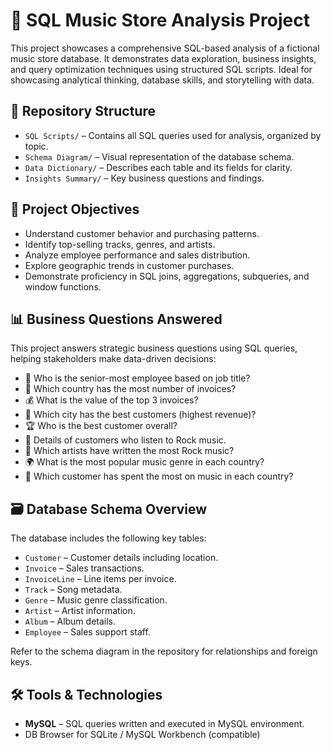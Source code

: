 # 🎵 SQL Music Store Analysis Project

This project showcases a comprehensive SQL-based analysis of a fictional music store database. It demonstrates data exploration, business insights, and query optimization techniques using structured SQL scripts. Ideal for showcasing analytical thinking, database skills, and storytelling with data.

## 📁 Repository Structure

- `SQL Scripts/` – Contains all SQL queries used for analysis, organized by topic.
- `Schema Diagram/` – Visual representation of the database schema.
- `Data Dictionary/` – Describes each table and its fields for clarity.
- `Insights Summary/` – Key business questions and findings.

## 🧠 Project Objectives

- Understand customer behavior and purchasing patterns.
- Identify top-selling tracks, genres, and artists.
- Analyze employee performance and sales distribution.
- Explore geographic trends in customer purchases.
- Demonstrate proficiency in SQL joins, aggregations, subqueries, and window functions.

## 📊 Business Questions Answered

This project answers strategic business questions using SQL queries, helping stakeholders make data-driven decisions:

- 👔 Who is the senior-most employee based on job title?
- 🧾 Which country has the most number of invoices?
- 💰 What is the value of the top 3 invoices?
- 🎉 Which city has the best customers (highest revenue)?
- 🏆 Who is the best customer overall?
- 🎸 Details of customers who listen to Rock music.
- 🎤 Which artists have written the most Rock music?
- 🌍 What is the most popular music genre in each country?
- 🎁 Which customer has spent the most on music in each country?

## 🗃️ Database Schema Overview

The database includes the following key tables:

- `Customer` – Customer details including location.
- `Invoice` – Sales transactions.
- `InvoiceLine` – Line items per invoice.
- `Track` – Song metadata.
- `Genre` – Music genre classification.
- `Artist` – Artist information.
- `Album` – Album details.
- `Employee` – Sales support staff.

Refer to the schema diagram in the repository for relationships and foreign keys.

## 🛠️ Tools & Technologies


- **MySQL** – SQL queries written and executed in MySQL environment.
- DB Browser for SQLite / MySQL Workbench (compatible)
  

